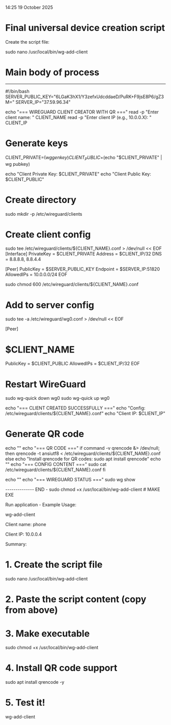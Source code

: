 14:25 19 October 2025

# Final universal device creation script 


Create the script file:

sudo nano /usr/local/bin/wg-add-client


# Main body of process
----------------------


#!/bin/bash
SERVER_PUBLIC_KEY="6LGaK3hX1/Y3zefxUdcddaeD/PuRK+F9jsE8P6/gZ3M="
SERVER_IP="37.59.96.34"

echo "=== WIREGUARD CLIENT CREATOR WITH QR ==="
read -p "Enter client name: " CLIENT_NAME
read -p "Enter client IP (e.g., 10.0.0.X): " CLIENT_IP

# Generate keys
CLIENT_PRIVATE=$(wg genkey)
CLIENT_PUBLIC=$(echo "$CLIENT_PRIVATE" | wg pubkey)

echo "Client Private Key: $CLIENT_PRIVATE"
echo "Client Public Key: $CLIENT_PUBLIC"

# Create directory
sudo mkdir -p /etc/wireguard/clients

# Create client config
sudo tee /etc/wireguard/clients/${CLIENT_NAME}.conf > /dev/null << EOF
[Interface]
PrivateKey = $CLIENT_PRIVATE
Address = $CLIENT_IP/32
DNS = 8.8.8.8, 8.8.4.4

[Peer]
PublicKey = $SERVER_PUBLIC_KEY
Endpoint = $SERVER_IP:51820
AllowedIPs = 10.0.0.0/24
EOF

sudo chmod 600 /etc/wireguard/clients/${CLIENT_NAME}.conf

# Add to server config
sudo tee -a /etc/wireguard/wg0.conf > /dev/null << EOF

[Peer]
# $CLIENT_NAME
PublicKey = $CLIENT_PUBLIC
AllowedIPs = $CLIENT_IP/32
EOF

# Restart WireGuard
sudo wg-quick down wg0
sudo wg-quick up wg0

echo "=== CLIENT CREATED SUCCESSFULLY ==="
echo "Config: /etc/wireguard/clients/${CLIENT_NAME}.conf"
echo "Client IP: $CLIENT_IP"

# Generate QR code
echo ""
echo "=== QR CODE ==="
if command -v qrencode &> /dev/null; then
    qrencode -t ansiutf8 < /etc/wireguard/clients/${CLIENT_NAME}.conf
else
    echo "Install qrencode for QR codes: sudo apt install qrencode"
    echo ""
    echo "=== CONFIG CONTENT ==="
    sudo cat /etc/wireguard/clients/${CLIENT_NAME}.conf
fi

echo ""
echo "=== WIREGUARD STATUS ==="
sudo wg show


-------------- END  - sudo chmod +x /usr/local/bin/wg-add-client # MAKE EXE

Run application - Example Usage:

wg-add-client

Client name: phone

Client IP: 10.0.0.4

Summary: 

# 1. Create the script file
sudo nano /usr/local/bin/wg-add-client

# 2. Paste the script content (copy from above)

# 3. Make executable
sudo chmod +x /usr/local/bin/wg-add-client

# 4. Install QR code support
sudo apt install qrencode -y

# 5. Test it!
wg-add-client


